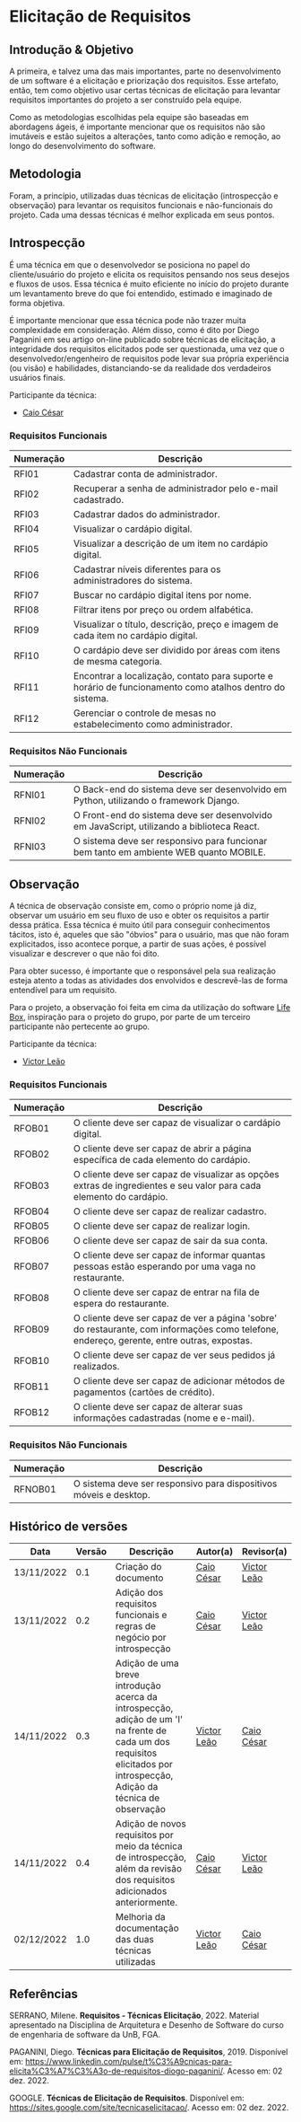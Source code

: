 # Elicitação de Requisitos

## Introdução & Objetivo

A primeira, e talvez uma das mais importantes, parte no desenvolvimento de um software é a elicitação e priorização dos requisitos. Esse artefato, então, tem como objetivo usar certas técnicas de elicitação para levantar requisitos importantes do projeto a ser construído pela equipe.

Como as metodologias escolhidas pela equipe são baseadas em abordagens ágeis, é importante mencionar que os requisitos não são imutáveis e estão sujeitos a alterações, tanto como adição e remoção, ao longo do desenvolvimento do software.

## Metodologia

Foram, a princípio, utilizadas duas técnicas de elicitação (introspecção e observação) para levantar os requisitos funcionais e não-funcionais do projeto. Cada uma dessas técnicas é melhor explicada em seus pontos.

## Introspecção

É uma técnica em que o desenvolvedor se posiciona no papel do cliente/usuário do projeto e elicita os requisitos pensando nos seus desejos e fluxos de usos. Essa técnica é muito eficiente no início do projeto durante um levantamento breve do que foi entendido, estimado e imaginado de forma objetiva.

É importante mencionar que essa técnica pode não trazer muita complexidade em consideração. Além disso, como é dito por Diego Paganini em seu artigo on-line publicado sobre técnicas de elicitação, a integridade dos requisitos elicitados pode ser questionada, uma vez que o desenvolvedor/engenheiro de requisitos pode levar sua própria experiência (ou visão) e habilidades, distanciando-se da realidade dos verdadeiros usuários finais.

Participante da técnica:
- [Caio César](https://github.com/oCaioOliveira)

### Requisitos Funcionais

|Numeração |                                          Descrição                                      |
| -------- |  ------------------------------------------------------------------------------------   |
| RFI01    |                          Cadastrar conta de administrador.                              |
| RFI02    |                 Recuperar a senha de administrador pelo e-mail cadastrado.              |
| RFI03    |                         Cadastrar dados do administrador.                               |
| RFI04    |                         Visualizar o cardápio digital.                                  |
| RFI05    |                 Visualizar a descrição de um item no cardápio digital.                  |
| RFI06    |                Cadastrar níveis diferentes para os administradores do sistema.          |
| RFI07    |                       Buscar no cardápio digital itens por nome.                        |
| RFI08    |                  Filtrar itens por preço ou ordem alfabética.                           |
| RFI09    |         Visualizar o título, descrição, preço e imagem de cada item no cardápio digital.|
| RFI10    |         O cardápio deve ser dividido por áreas com itens de mesma categoria.            |
| RFI11    |Encontrar a localização, contato para suporte e horário de funcionamento como atalhos dentro do sistema.|
| RFI12    |                  Gerenciar o controle de mesas no estabelecimento como administrador.   |
  

### Requisitos Não Funcionais

|Numeração  |                                          Descrição                                       |
| --------  |  ------------------------------------------------------------------------------------    |
| RFNI01    | O Back-end do sistema deve ser desenvolvido em Python, utilizando o framework Django.    |
| RFNI02    |O Front-end do sistema deve ser desenvolvido em JavaScript, utilizando a biblioteca React.|
| RFNI03    |   O sistema deve ser responsivo para funcionar bem tanto em ambiente WEB quanto MOBILE.  |

## Observação

A técnica de observação consiste em, como o próprio nome já diz, observar um usuário em seu fluxo de uso e obter os requisitos a partir dessa prática. Essa técnica é muito útil para conseguir conhecimentos tácitos, isto é, aqueles que são "óbvios" para o usuário, mas que não foram explicitados, isso acontece porque, a partir de suas ações, é possível visualizar e descrever o que não foi dito.

Para obter sucesso, é importante que o responsável pela sua realização esteja atento a todas as atividades dos envolvidos e descrevê-las de forma entendível para um requisito.

Para o projeto, a observação foi feita em cima da utilização do software [Life Box](https://www.vucafood.com.br/lifeboxburger/aguas-claras/cardapio-digital), inspiração para o projeto do grupo, por parte de um terceiro participante não pertecente ao grupo.

Participante da técnica:
- [Victor Leão](https://github.com/victorleaoo)

### Requisitos Funcionais

|Numeração |Descrição|
| -------- |---------|
| RFOB01   | O cliente deve ser capaz de visualizar o cardápio digital. |
| RFOB02   | O cliente deve ser capaz de abrir a página específica de cada elemento do cardápio. |
| RFOB03   | O cliente deve ser capaz de visualizar as opções extras de ingredientes e seu valor para cada elemento do cardápio. |
| RFOB04   | O cliente deve ser capaz de realizar cadastro. |
| RFOB05   | O cliente deve ser capaz de realizar login. |
| RFOB06   | O cliente deve ser capaz de sair da sua conta. |
| RFOB07   | O cliente deve ser capaz de informar quantas pessoas estão esperando por uma vaga no restaurante. |
| RFOB08   | O cliente deve ser capaz de entrar na fila de espera do restaurante. |
| RFOB09   | O cliente deve ser capaz de ver a página 'sobre' do restaurante, com informações como telefone, endereço, gerente, entre outras, expostas. |
| RFOB10   | O cliente deve ser capaz de ver seus pedidos já realizados. |
| RFOB11   | O cliente deve ser capaz de adicionar métodos de pagamentos (cartões de crédito). |
| RFOB12   | O cliente deve ser capaz de alterar suas informações cadastradas (nome e e-mail). |

### Requisitos Não Funcionais

| Numeração | Descrição |
| --------  | --------- |
| RFNOB01   | O sistema deve ser responsivo para dispositivos móveis e desktop. |

## Histórico de versões

|    Data    | Versão |      Descrição       |                   Autor(a)                    |                   Revisor(a)                    |
| ---------- | ------ | -------------------- | --------------------------------------------- | ----------------------------------------------- |
| 13/11/2022 |  0.1   | Criação do documento | [Caio César](https://github.com/oCaioOliveira)| [Victor Leão](https://github.com/victorleaoo)   |
| 13/11/2022 |  0.2   | Adição dos requisitos funcionais e regras de negócio por introspecção | [Caio César](https://github.com/oCaioOliveira)| [Victor Leão](https://github.com/victorleaoo)   |
| 14/11/2022 |  0.3   | Adição de uma breve introdução acerca da introspecção,<br/> adição de um 'I' na frente de cada um dos requisitos elicitados por introspecção,<br/> Adição da técnica de observação | [Victor Leão](https://github.com/victorleaoo) | [Caio César](https://github.com/oCaioOliveira) |
| 14/11/2022 |  0.4   | Adição de novos requisitos por meio da técnica de introspecção, além da revisão dos requisitos adicionados anteriormente. | [Caio César](https://github.com/oCaioOliveira)| [Victor Leão](https://github.com/victorleaoo)   |
| 02/12/2022 |  1.0   | Melhoria da documentação das duas técnicas utilizadas | [Victor Leão](https://github.com/victorleaoo) | [Caio César](https://github.com/oCaioOliveira) |

## Referências

SERRANO, Milene. **Requisitos - Técnicas Elicitação**, 2022. Material apresentado na Disciplina de Arquitetura e Desenho de Software do curso de engenharia de software da UnB, FGA.

PAGANINI, Diego. **Técnicas para Elicitação de Requisitos**, 2019. Disponível em: https://www.linkedin.com/pulse/t%C3%A9cnicas-para-elicita%C3%A7%C3%A3o-de-requisitos-diogo-paganini/. Acesso em: 02 dez. 2022.

GOOGLE. **Técnicas de Elicitação de Requisitos**. Disponível em: https://sites.google.com/site/tecnicaselicitacao/. Acesso em: 02 dez. 2022.